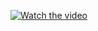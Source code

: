 
[![Watch the video](https://img.youtube.com/vi/6T2N8gNUTQ8/hqdefault.jpg)](https://youtu.be/6T2N8gNUTQ8)

